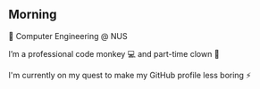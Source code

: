## Morning

🏫 Computer Engineering @ NUS

I’m a professional code monkey 💻 and part-time clown 🤡

I'm currently on my quest to make my GitHub profile less boring ⚡

<!--
**yijiano/yijiano** is a ✨ _special_ ✨ repository because its `README.md` (this file) appears on your GitHub profile.

Here are some ideas to get you started:

- 🔭 I’m currently working on ...
- 🌱 I’m currently learning ...
- 👯 I’m looking to collaborate on ...
- 🤔 I’m looking for help with ...
- 💬 Ask me about ...
- 📫 How to reach me: ...
- 😄 Pronouns: ...
- ⚡ Fun fact: ...
-->
